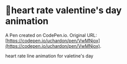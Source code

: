 # 💝heart rate valentine's day animation

A Pen created on CodePen.io. Original URL: [https://codepen.io/uchardon/pen/VwMNjox](https://codepen.io/uchardon/pen/VwMNjox).

heart rate line animation for valetine's day
